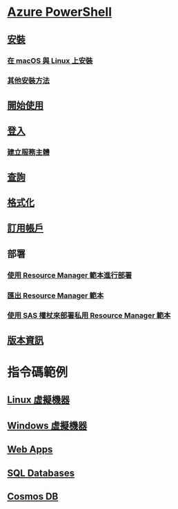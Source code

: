# [Azure PowerShell](overview.md)

## [安裝](install-azurerm-ps.md)
### [在 macOS 與 Linux 上安裝](install-azurermps-maclinux.md)
### [其他安裝方法](other-install.md)

## [開始使用](get-started-azureps.md)
## [登入](authenticate-azureps.md)
### [建立服務主體](create-azure-service-principal-azureps.md)

## [查詢](queries-azureps.md)
## [格式化](formatting-output.md)
## [訂用帳戶](manage-subscriptions-azureps.md)

## 部署
### [使用 Resource Manager 範本進行部署](https://docs.microsoft.com/azure/azure-resource-manager/resource-group-template-deploy)
### [匯出 Resource Manager 範本](https://docs.microsoft.com/azure/azure-resource-manager/resource-manager-export-template-powershell)
### [使用 SAS 權杖來部署私用 Resource Manager 範本](https://docs.microsoft.com/azure/azure-resource-manager/resource-manager-powershell-sas-token)

## [版本資訊](release-notes-azureps.md)

# 指令碼範例
## [Linux 虛擬機器](https://docs.microsoft.com/azure/virtual-machines/linux/powershell-samples?toc=%2fpowershell%2fmodule%2ftoc.json)
## [Windows 虛擬機器](https://docs.microsoft.com/azure/virtual-machines/windows/powershell-samples?toc=%2fpowershell%2fmodule%2ftoc.json)
## [Web Apps](https://docs.microsoft.com/azure/app-service-web/app-service-powershell-samples?toc=%2fpowershell%2fmodule%2ftoc.json)
## [SQL Databases](https://docs.microsoft.com/azure/sql-database/sql-database-powershell-samples?toc=%2fpowershell%2fmodule%2ftoc.json)
## [Cosmos DB](https://docs.microsoft.com/azure/cosmos-db/powershell-samples?toc=%2fpowershell%2fmodules%2ftoc.json)
